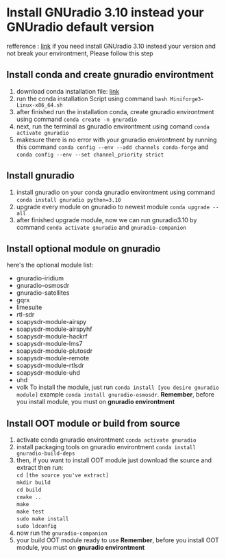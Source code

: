 # Install GNUradio 3.10 instead your GNUradio default version
refference : [link](https://wiki.gnuradio.org/index.php?title=CondaInstall)
if you need install GNUradio 3.10 instead your version and not break your environtment, Please follow this step
## Install conda and create gnuradio environtment
1. download conda installation file: [link](https://github.com/conda-forge/miniforge/releases/latest/download/Miniforge3-Linux-x86_64.sh)
2. run the conda installation Script using command `bash Miniforge3-Linux-x86_64.sh`
3. after finished run the installation conda, create gnuradio environtment using command `conda create -n gnuradio`
4. next, run the terminal as gnuradio environtment using comand `conda activate gnuradio`
5. makesure there is no error with your gnuradio environtment by running this command `conda config --env --add channels conda-forge` and `conda config --env --set channel_priority strict`

## Install gnuradio
1. install gnuradio on your conda gnuradio environtment using command `conda install gnuradio python=3.10`
2. upgrade every module on gnuradio to newest module `conda upgrade --all`
3. after finished upgrade module, now we can run gnuradio3.10 by command `conda activate gnuradio` and `gnuradio-companion`

## Install optional module on gnuradio
here's the optional module list:
- gnuradio-iridium
- gnuradio-osmosdr
- gnuradio-satellites
- gqrx
- limesuite
- rtl-sdr
- soapysdr-module-airspy
- soapysdr-module-airspyhf
- soapysdr-module-hackrf
- soapysdr-module-lms7
- soapysdr-module-plutosdr
- soapysdr-module-remote
- soapysdr-module-rtlsdr
- soapysdr-module-uhd
- uhd
- volk
To install the module, just run `conda install [you desire gnuradio module]` example `conda install gnuradio-osmosdr`.
**Remember**, before you install module, you must on **gnuradio environtment**

## Install OOT module or build from source
1. activate conda gnuradio environtment `conda activate gnuradio`
2. install packaging tools on gnuradio environtment `conda install gnuradio-build-deps`
3. then, if you want to install OOT module just download the source and extract then run: \
   `cd [the source you've extract]`\
   `mkdir build`\
   `cd build`\
   `cmake ..`\
   `make`\
   `make test`\
   `sudo make install`\
   `sudo ldconfig`
4. now run the `gnuradio-companion`
5. your build OOT module ready to use
**Remember**, before you install OOT module, you must on **gnuradio environtment**
